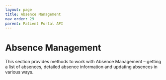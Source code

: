 ```yaml
---
layout: page
title: Absence Management
nav_order: 29
parent: Patient Portal API
---
```


# Absence Management
This section provides methods to work with Absence Management – getting a list of absences, detailed absence information and updating absences in various ways.